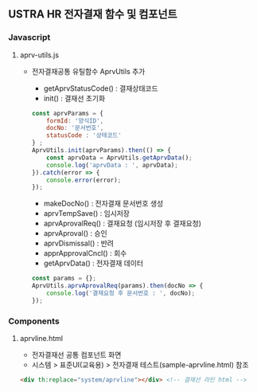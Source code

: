 ## USTRA HR 전자결재 함수 및 컴포넌트

### Javascript

1. aprv-utils.js
    * 전자결재공통 유틸함수 AprvUtils 추가
        * getAprvStatusCode() : 결재상태코드
        * init() : 결재선 초기화
        
        ```js
        const aprvParams = {
            formId: '양식ID',
            docNo: '문서번호',
            statusCode : '상태코드'
        } ;
        AprvUtils.init(aprvParams).then(() => {
            const aprvData = AprvUtils.getAprvData();
            console.log('aprvData : ', aprvData);
        }).catch(error => {
            console.error(error);
        });
        ```
        
        * makeDocNo() : 전자결재 문서번호 생성
        * aprvTempSave() : 임시저장
        * aprvAprovalReq() : 결재요청 (임시저장 후 결재요청)
        * aprvAproval() : 승인
        * aprvDismissal() : 반려
        * apprApprovalCncl() : 회수
        * getAprvData() : 전자결재 데이터
        
        ```js
        const params = {};
        AprvUtils.aprvAprovalReq(params).then(docNo => {
            console.log('결재요청 후 문서번호 : ', docNo);
        });
        ```

### Components

1. aprvline.html
    * 전자결재선 공통 컴포넌트 화면
    * 시스템 > 표준UI(교육용) > 전자결재 테스트(sample-aprvline.html) 참조
    
    ```html
    <div th:replace="system/aprvline"></div> <!-- 결재선 라인 html -->
    ```